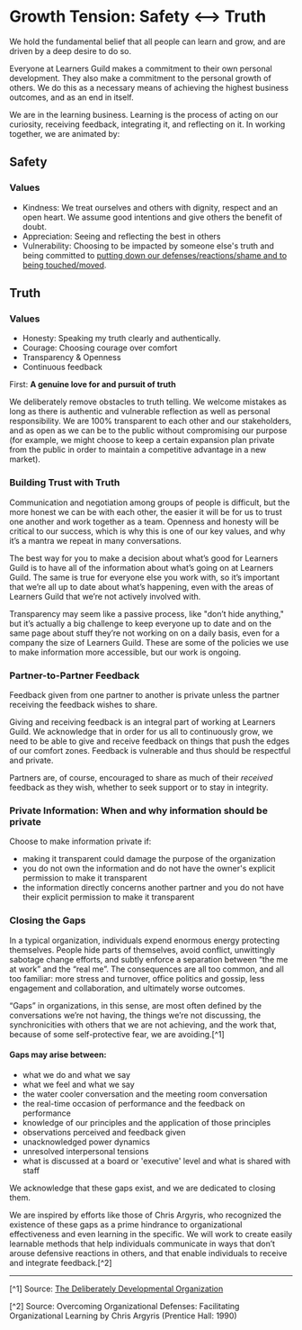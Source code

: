 # Growth Tension: Safety <--> Truth

We hold the fundamental belief that all people can learn and grow, and are driven by a deep desire to do so.

Everyone at Learners Guild makes a commitment to their own personal development. They also make a commitment to the personal growth of others. We do this as a necessary means of achieving the highest business outcomes, and as an end in itself.

We are in the learning business. Learning is the process of acting on our curiosity, receiving feedback, integrating it, and reflecting on it. In working together, we are animated by:


## Safety

### Values
- Kindness: We treat ourselves and others with dignity, respect and an open heart. We assume good intentions and give others the benefit of doubt.
- Appreciation: Seeing and reflecting the best in others
- Vulnerability: Choosing to be impacted by someone else's truth and being committed to [putting down our defenses/reactions/shame and to being touched/moved](https://www.ted.com/talks/brene_brown_on_vulnerability?language=en).


## Truth

### Values
- Honesty: Speaking my truth clearly and authentically.
- Courage: Choosing courage over comfort
- Transparency & Openness
- Continuous feedback

First: **A genuine love for and pursuit of truth**

  We deliberately remove obstacles to truth telling. We welcome mistakes as long as there is authentic and vulnerable reflection as well as personal responsibility. We are 100% transparent to each other and our stakeholders, and as open as we can be to the public without compromising our purpose (for example, we might choose to keep a certain expansion plan private from the public in order to maintain a competitive advantage in a new market).



### Building Trust with Truth

Communication and negotiation among groups of people is difficult, but the more honest we can be with each other, the easier it will be for us to trust one another and work together as a team. Openness and honesty will be critical to our success, which is why this is one of our key values, and why it’s a mantra we repeat in many conversations.

The best way for you to make a decision about what’s good for Learners Guild is to have all of the information about what’s going on at Learners Guild. The same is true for everyone else you work with, so it’s important that we’re all up to date about what’s happening, even with the areas of Learners Guild that we’re not actively involved with.

Transparency may seem like a passive process, like "don’t hide anything," but it’s actually a big challenge to keep everyone up to date and on the same page about stuff they’re not working on on a daily basis, even for a company the size of Learners Guild. These are some of the policies we use to make information more accessible, but our work is ongoing.

### Partner-to-Partner Feedback

Feedback given from one partner to another is private unless the partner receiving the feedback wishes to share.

Giving and receiving feedback is an integral part of working at Learners Guild. We acknowledge that in order for us all to continuously grow, we need to be able to give and receive feedback on things that push the edges of our comfort zones. Feedback is vulnerable and thus should be respectful and private.

Partners are, of course, encouraged to share as much of their _received_ feedback as they wish, whether to seek support or to stay in integrity.

### Private Information: When and why information should be private

Choose to make information private if:

- making it transparent could damage the purpose of the organization
- you do not own the information and do not have the owner's explicit permission to make it transparent
- the information directly concerns another partner and you do not have their explicit permission to make it transparent


### Closing the Gaps

In a typical organization, individuals expend enormous energy protecting themselves. People hide parts of themselves, avoid conflict, unwittingly sabotage change efforts, and subtly enforce a separation between “the me at work” and the “real me”. The consequences are all too common, and all too familiar: more stress and turnover, office politics and gossip, less engagement and collaboration, and ultimately worse outcomes.

“Gaps” in organizations, in this sense, are most often defined by the conversations we’re not having, the things we’re not discussing, the synchronicities with others that we are not achieving, and the work that, because of some self-protective fear, we are avoiding.[^1]

#### Gaps may arise between:

* what we do and what we say
* what we feel and what we say
* the water cooler conversation and the meeting room conversation
* the real-time occasion of performance and the feedback on performance
* knowledge of our principles and the application of those principles
* observations perceived and feedback given
* unacknowledged power dynamics
* unresolved interpersonal tensions
* what is discussed at a board or 'executive' level and what is shared with staff

We acknowledge that these gaps exist, and we are dedicated to closing them.

We are inspired by efforts like those of Chris Argyris, who recognized the existence of these gaps as a prime hindrance to organizational effectiveness and even learning in the specific. We will work to create easily learnable methods that help individuals communicate in ways that don’t arouse defensive reactions in others, and that enable individuals to receive and integrate feedback.[^2]

----

[^1] Source: [The Deliberately Developmental Organization](https://static1.squarespace.com/static/54541a13e4b0331fc2f2a0f7/t/550b6b72e4b0ff02510e1594/1426811762075/W2G+What+is+a+DDO+Sept+2013+Copyrighted.pdf)

[^2] Source: Overcoming Organizational Defenses: Facilitating Organizational Learning by Chris Argyris (Prentice Hall: 1990)

